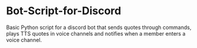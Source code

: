 # Bot-Script-for-Discord
Basic Python script for a discord bot that sends quotes through commands, plays TTS quotes in voice channels and notifies when a member enters a voice channel.
